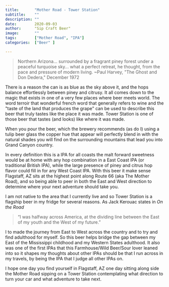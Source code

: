 ```yaml
---
title:       "Mother Road - Tower Station"
subtitle:    ""
description: ""
date:        2020-09-03
author:      "Sip Craft Beer"
image:       ""
tags:        ["Mother Road", "IPA"]
categories:  ["Beer" ]

---
```



>Northern Arizona... surrounded by a fragrant piney forest under a peaceful turquoise sky... what a perfect retreat, he thought, from the pace and pressure of modern living. ~Paul Harvey, "The Ghost and Don Dedera," December 1972

There is a reason the can is as blue as the sky above it, and the hops balance effortlessly between piney and citrusy. It all comes down to the magic that exists in one of a very few places where beer meets world. The word terroir that wonderful french word that generally refers to wine and the "taste of the land that produces the grape" can be used to describe this beer that truly tastes like the place it was made. Tower Station is one of those beer that tastes (and looks) like where it was made. 

When you pour the beer, which the brewery recommends (as do I) using a tulip beer glass the copper hue that appear will perfectly blend in with the natural shades you will find on the surrounding mountains that lead you into Grand Canyon country. 

In every definition this is a IPA for all coasts the malt forward sweetness would be at home with any hop combination in a East Coast IPA (or traditional British IPA), while the large presence of piney and citrus hop flavor could fill in for any West Coast IPA. With this beer it make sense Flagstaff, AZ sits at the highest point along Route 66 (aka The Mother Road), and so being able to peer in both the East and West direction to determine where your next adventure should take you.  

I am not native to the area that I currently live and so Tower Station is a flagship beer in my fridge for several reasons. As Jack Kerouac states in *On the Road* 
>“I was halfway across America, at the dividing line between the East of my youth and the West of my future.” 

I to made the journey from East to West across the country and to try and find adulthood for myself. So this beer helps bridge the gap between my East of the Mississippi childhood and my Western States adulthood. It also was one of the first IPAs that this Farmhouse/Wild Beer/Sour lover leaned into so it shapes my thoughts about other IPAs should be that I run across in my travels, by being the IPA that I judge all other IPAs on.

I hope one day you find yourself in Flagstaff, AZ one day sitting along side the Mother Road sipping on a Tower Station contemplating what direction to turn your car and what adventure to take next. 